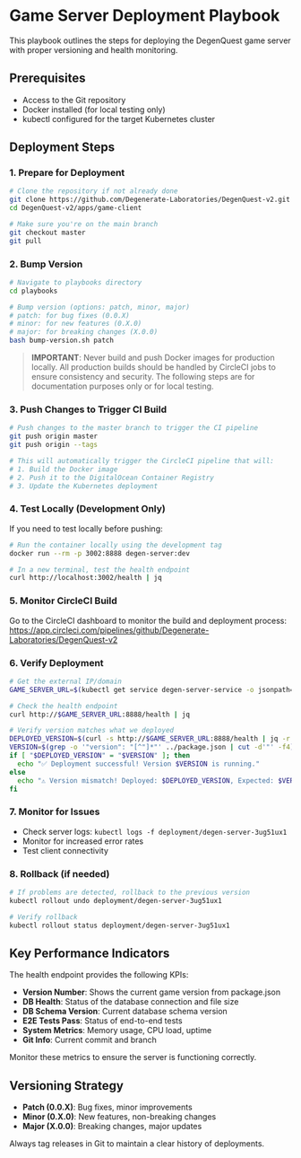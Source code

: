 # Game Server Deployment Playbook

This playbook outlines the steps for deploying the DegenQuest game server with proper versioning and health monitoring.

## Prerequisites

- Access to the Git repository
- Docker installed (for local testing only)
- kubectl configured for the target Kubernetes cluster

## Deployment Steps

### 1. Prepare for Deployment

```bash
# Clone the repository if not already done
git clone https://github.com/Degenerate-Laboratories/DegenQuest-v2.git
cd DegenQuest-v2/apps/game-client

# Make sure you're on the main branch
git checkout master
git pull
```

### 2. Bump Version

```bash
# Navigate to playbooks directory
cd playbooks

# Bump version (options: patch, minor, major)
# patch: for bug fixes (0.0.X)
# minor: for new features (0.X.0)
# major: for breaking changes (X.0.0)
bash bump-version.sh patch
```

> **IMPORTANT**: Never build and push Docker images for production locally. All production builds should be handled by CircleCI jobs to ensure consistency and security. The following steps are for documentation purposes only or for local testing.

### 3. Push Changes to Trigger CI Build

```bash
# Push changes to the master branch to trigger the CI pipeline
git push origin master
git push origin --tags

# This will automatically trigger the CircleCI pipeline that will:
# 1. Build the Docker image
# 2. Push it to the DigitalOcean Container Registry
# 3. Update the Kubernetes deployment
```

### 4. Test Locally (Development Only)

If you need to test locally before pushing:

```bash
# Run the container locally using the development tag
docker run --rm -p 3002:8888 degen-server:dev

# In a new terminal, test the health endpoint
curl http://localhost:3002/health | jq
```

### 5. Monitor CircleCI Build

Go to the CircleCI dashboard to monitor the build and deployment process:
https://app.circleci.com/pipelines/github/Degenerate-Laboratories/DegenQuest-v2

### 6. Verify Deployment

```bash
# Get the external IP/domain
GAME_SERVER_URL=$(kubectl get service degen-server-service -o jsonpath='{.status.loadBalancer.ingress[0].ip}')

# Check the health endpoint
curl http://$GAME_SERVER_URL:8888/health | jq

# Verify version matches what we deployed
DEPLOYED_VERSION=$(curl -s http://$GAME_SERVER_URL:8888/health | jq -r .version)
VERSION=$(grep -o '"version": "[^"]*"' ../package.json | cut -d'"' -f4)
if [ "$DEPLOYED_VERSION" = "$VERSION" ]; then
  echo "✅ Deployment successful! Version $VERSION is running."
else
  echo "⚠️ Version mismatch! Deployed: $DEPLOYED_VERSION, Expected: $VERSION"
fi
```

### 7. Monitor for Issues

- Check server logs: `kubectl logs -f deployment/degen-server-3ug51ux1`
- Monitor for increased error rates
- Test client connectivity

### 8. Rollback (if needed)

```bash
# If problems are detected, rollback to the previous version
kubectl rollout undo deployment/degen-server-3ug51ux1

# Verify rollback
kubectl rollout status deployment/degen-server-3ug51ux1
```

## Key Performance Indicators

The health endpoint provides the following KPIs:

- **Version Number**: Shows the current game version from package.json
- **DB Health**: Status of the database connection and file size
- **DB Schema Version**: Current database schema version
- **E2E Tests Pass**: Status of end-to-end tests
- **System Metrics**: Memory usage, CPU load, uptime
- **Git Info**: Current commit and branch

Monitor these metrics to ensure the server is functioning correctly.

## Versioning Strategy

- **Patch (0.0.X)**: Bug fixes, minor improvements
- **Minor (0.X.0)**: New features, non-breaking changes
- **Major (X.0.0)**: Breaking changes, major updates

Always tag releases in Git to maintain a clear history of deployments. 